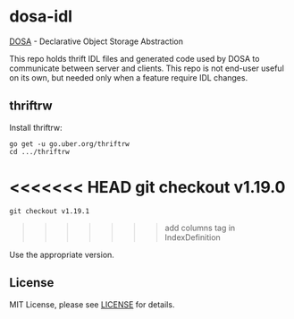 dosa-idl
========
[DOSA](https://github.com/uber-go/dosa/) - Declarative Object Storage Abstraction

This repo holds thrift IDL files and generated code used by DOSA to communicate between server and clients. This repo is not end-user useful on its own, but needed only when a feature require IDL changes.

thriftrw
--------

Install thriftrw:

    go get -u go.uber.org/thriftrw
    cd .../thriftrw
<<<<<<< HEAD
    git checkout v1.19.0
=======
    git checkout v1.19.1
>>>>>>> add columns tag in IndexDefinition

Use the appropriate version.

License
-------
MIT License, please see [LICENSE](https://github.com/uber/dosa-idl/blob/master/LICENSE) for details.

